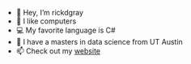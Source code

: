 - 👋 Hey, I’m rickdgray
- 👀 I like computers
- 💻 My favorite language is C#
- 🏫 I have a masters in data science from UT Austin
- 📫 Check out my [website](http://rickdgray.com)
